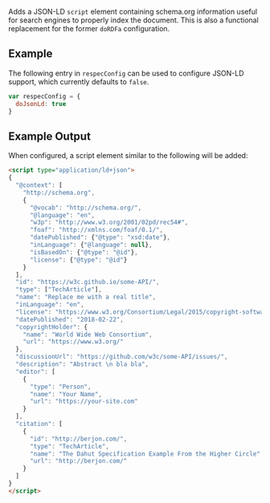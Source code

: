 Adds a JSON-LD `script` element containing schema.org information useful for search engines to properly index the document. This is also a functional replacement for the former `doRDFa` configuration.

## Example

The following entry in `respecConfig` can be used to configure JSON-LD support, which currently defaults to `false`.

```javascript
var respecConfig = {
  doJsonLd: true
}
```

## Example Output

When configured, a script element similar to the following will be added:

```html
<script type="application/ld+json">
{
  "@context": [
    "http://schema.org",
    {
      "@vocab": "http://schema.org/",
      "@language": "en",
      "w3p": "http://www.w3.org/2001/02pd/rec54#",
      "foaf": "http://xmlns.com/foaf/0.1/",
      "datePublished": {"@type": "xsd:date"},
      "inLanguage": {"@language": null},
      "isBasedOn": {"@type": "@id"},
      "license": {"@type": "@id"}
    }
  ],
  "id": "https://w3c.github.io/some-API/",
  "type": ["TechArticle"],
  "name": "Replace me with a real title",
  "inLanguage": "en",
  "license": "https://www.w3.org/Consortium/Legal/2015/copyright-software-and-document",
  "datePublished": "2018-02-22",
  "copyrightHolder": {
    "name": "World Wide Web Consortium",
    "url": "https://www.w3.org/"
  },
  "discussionUrl": "https://github.com/w3c/some-API/issues/",
  "description": "Abstract \n bla bla",
  "editor": [
    {
      "type": "Person",
      "name": "Your Name",
      "url": "https://your-site.com"
    }
  ],
  "citation": [
    {
      "id": "http://berjon.com/",
      "type": "TechArticle",
      "name": "The Dahut Specification Example From the Higher Circle",
      "url": "http://berjon.com/"
    }
  ]
}
</script>
```
